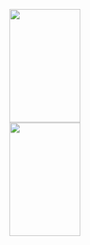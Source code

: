 <a href="#"><img src="https://www.svgrepo.com/show/354592/youtube-icon.svg" alt="" width="50%" height="200px" ></a>
<a href="#"><img src="https://www.svgrepo.com/show/354592/youtube-icon.svg" alt="" width="50%" height="200px" ></a>
